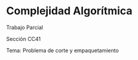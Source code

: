# Complejidad Algorítmica

Trabajo Parcial

Sección CC41

Tema: Problema de corte y empaquetamiento 

